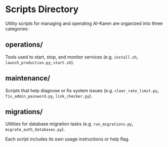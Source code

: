 # Scripts Directory

Utility scripts for managing and operating AI-Karen are organized into three categories:

## operations/
Tools used to start, stop, and monitor services (e.g. `install.sh`, `launch_production.py`, `start.sh`).

## maintenance/
Scripts that help diagnose or fix system issues (e.g. `clear_rate_limit.py`, `fix_admin_password.py`, `link_checker.py`).

## migrations/
Utilities for database migration tasks (e.g. `run_migrations.py`, `migrate_auth_databases.py`).

Each script includes its own usage instructions or help flag.
